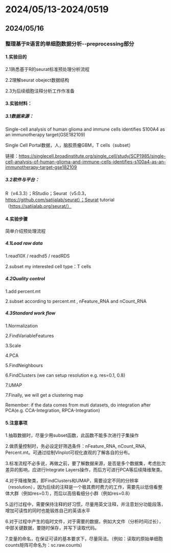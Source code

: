 # 2024/05/13-2024/0519

## 2024/05/16

### 整理基于R语言的单细胞数据分析--preprocessing部分

#### 1.实验目的

2.1熟悉基于R的seurat标准预处理分析流程

2.2理解seurat obeject数据结构

2.3为后续细胞注释分析工作作准备

#### 3.实验材料：

##### 3.1数据来源：

Single-cell analysis of human glioma and immune cells identifies S100A4 as an immunotherapy target(GSE182109)

Single Cell Portal数据，人，脑胶质瘤GBM，T cells（subset）

链接：https://singlecell.broadinstitute.org/single_cell/study/SCP1985/single-cell-analysis-of-human-glioma-and-immune-cells-identifies-s100a4-as-an-immunotherapy-target-gse182109

##### 3.2软件与平台：

R（v4.3.3）；RStudio；Seurat（v5.0.3，https://github.com/satijalab/seurat）；Seurat tutorial（https://satijalab.org/seurat/）

#### 4.实验步骤

简单介绍预处理流程

##### 4.1Load raw data

1.read10X / readhd5 / readRDS

2.subset my interested cell type：T cells

##### 4.2Quality control

1.add percent.mt

2.subset according to percent.mt , nFeature_RNA and nCount_RNA

##### 4.3Standard work flow

1.Normalization

2.FindVariableFeatures

3.Scale

4.PCA

5.FindNeighbours

6.FindClusters (we can setup resolution e.g. res=0.1, 0.8)

7.UMAP

7.Finally, we will get a clustering map

Remember: if the data comes from muti datasets, do integration after PCA(e.g. CCA-Integration, RPCA-Integration)

#### 5.注意事项

1.抽取数据时，尽量少用subset函数，此函数不能多次进行子集操作

2.做质量控制时，务必设定好筛选条件：nFeature_RNA, nCount_RNA, Percent.mt。可通过绘制Vlnplot可视化直观的了解各自的分布。

3.标准流程不必多说，再做之前，要了解数据来源，是否是多个数据集，考虑批次差异的影响，应进行Integrate Layers操作，而后方可进行PCA等后续降维聚类。

4.对于降维聚类，即FindClusters和UMAP，需要设定不同的分辨率（resolution），因为后续的注释是一个极其费时费力的工作，需要先以低倍看整体大群（例如res=0.1），而后以高倍看细分小群（例如res=0.8）

5.运行过程中，需要保持注释的好习惯，尽量用英文注释，并注意划分功能段落，增加可读性的同时也能锻炼自己的英语水平

6.对于过程中产生的临时文件，对于需要的数据，例如大文件（分析时间过长），中部关键数据，要随时保存，并写下读取代码。

7.变量的命名，在保证可读的基本要求下，尽量简洁。（例如：读取的原始单细胞counts矩阵可命名为：sc.raw.counts）
